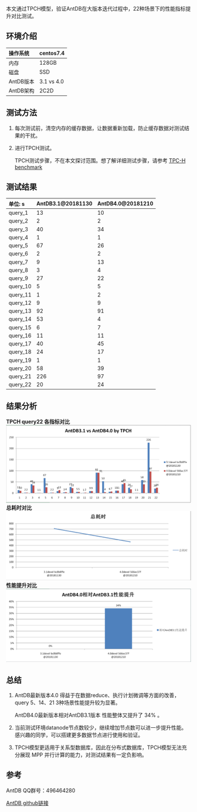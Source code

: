 
本文通过TPCH模型，验证AntDB在大版本迭代过程中，22种场景下的性能指标提升对比测试。
## 环境介绍

|操作系统|centos7.4|
|:---|:------|
|内存|128GB|
|磁盘|SSD|
|AntDB版本|3.1 vs 4.0|
|AntDB架构|2C2D|

## 测试方法
1. 每次测试前，清空内存的缓存数据，让数据重新加载，防止缓存数据对测试结果的干扰。
2. 进行TPCH测试。 

    TPCH测试步骤，不在本文探讨范围。想了解详细测试步骤，请参考  [TPC-H benchmark](https://github.com/digoal/gp_tpch)

## 测试结果

|单位: s	|AntDB3.1@20181130	|AntDB4.0@20181210|
|:----|:-----|:-------|
|query_1	|13	|10|
|query_2	|2	|2 |
|query_3	|40	|34|
|query_4	|1	|1 |
|query_5	|67	|26|
|query_6	|2	|2 |
|query_7	|9	|13|
|query_8	|3	|4 |
|query_9	|27	|22|
|query_10	|5	|5 |
|query_11	|1	|2 |
|query_12	|9	|9 |
|query_13	|92	|91|
|query_14	|53	|4 |
|query_15	|6	|7 |
|query_16	|11	|11|
|query_17	|40	|45|
|query_18	|24	|17|
|query_19	|1	|1 |
|query_20	|58	|39|
|query_21	|226	|97|
|query_22	|20	|24|

## 结果分析
**TPCH query22 各指标对比**
![TPCH query22 各指标对比](https://github.com/greatebee/AntDB/blob/master/pic/tpch_1.png)
**总耗时对比**
![总耗时对比](https://github.com/greatebee/AntDB/blob/master/pic/tpch_2.png)
**性能提升对比**
![性能提升对比](https://github.com/greatebee/AntDB/blob/master/pic/tpch_3.png)

## 总结
1. AntDB最新版本4.0 得益于在数据reduce、执行计划微调等方面的改善，query 5、14、21 3种场景性能提升较为显著。

    AntDB4.0最新版本相对AntDB3.1版本 性能整体又提升了 34% 。
2. 当前测试环境datanode节点数较少，继续增加节点数可以进一步提升性能。感兴趣的同学，可以搭建更多数据节点进行使用和验证。
3. TPCH模型更适用于关系型数据库，因此在分布式数据库，TPCH模型无法充分展现 MPP 并行计算的能力，对测试结果有一定负影响。

## 参考
AntDB QQ群号：496464280

[AntDB github链接](https://github.com/ADBSQL)

